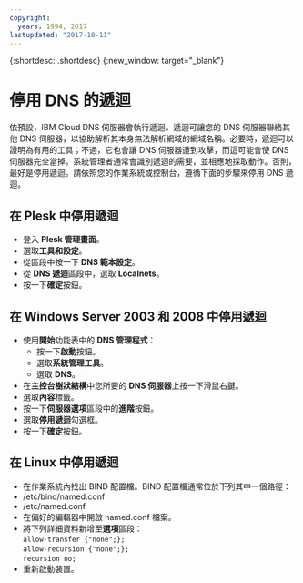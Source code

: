 ```yaml
---
copyright:
  years: 1994, 2017
lastupdated: "2017-10-11"
---
```


{:shortdesc: .shortdesc}
{:new_window: target="_blank"}

# 停用 DNS 的遞迴

依預設，IBM Cloud DNS 伺服器會執行遞迴。遞迴可讓您的 DNS 伺服器聯絡其他 DNS 伺服器，以協助解析其本身無法解析網域的網域名稱。必要時，遞迴可以證明為有用的工具；不過，它也會讓 DNS 伺服器遭到攻擊，而這可能會使 DNS 伺服器完全當掉。系統管理者通常會識別遞迴的需要，並相應地採取動作。否則，最好是停用遞迴。請依照您的作業系統或控制台，遵循下面的步驟來停用 DNS 遞迴。

## 在 Plesk 中停用遞迴
* 登入 **Plesk 管理畫面**。
* 選取**工具和設定**。
* 從區段中按一下 **DNS 範本設定**。
* 從 **DNS 遞迴**區段中，選取 **Localnets**。
* 按一下**確定**按鈕。

## 在 Windows Server 2003 和 2008 中停用遞迴

* 使用**開始**功能表中的 **DNS 管理程式**：
  * 按一下**啟動**按鈕。
  * 選取**系統管理工具**。
  * 選取 **DNS**。
* 在**主控台樹狀結構**中您所要的 **DNS 伺服器**上按一下滑鼠右鍵。
* 選取**內容**標籤。
* 按一下**伺服器選項**區段中的**進階**按鈕。
* 選取**停用遞迴**勾選框。
* 按一下**確定**按鈕。

## 在 Linux 中停用遞迴

 * 在作業系統內找出 BIND 配置檔。BIND 配置檔通常位於下列其中一個路徑：
  * /etc/bind/named.conf
  * /etc/named.conf
* 在偏好的編輯器中開啟 named.conf 檔案。
* 將下列詳細資料新增至**選項**區段：<br/>`allow-transfer {"none";};`<br/>`allow-recursion {"none";};`<br/>`recursion no;`
* 重新啟動裝置。
